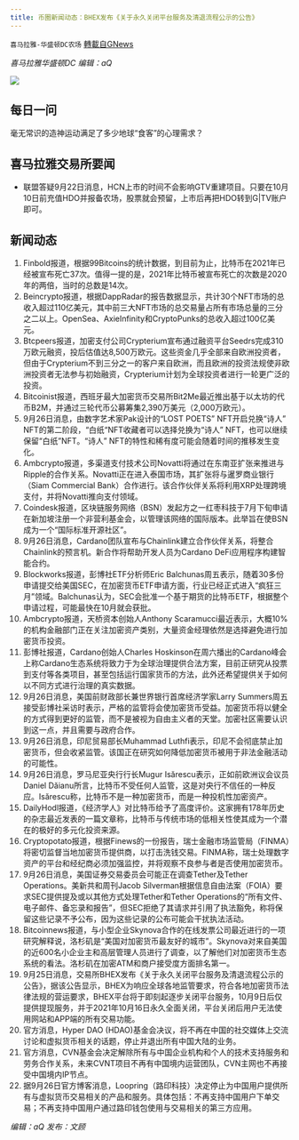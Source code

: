 ```yaml
---
title: 币圈新闻动态：BHEX发布《关于永久关闭平台服务及清退流程公示的公告》
---
```

`喜马拉雅-华盛顿DC农场` [轉載自GNews](https://gnews.org/zh-hans/1555563/)

*喜马拉雅华盛顿DC 编辑：aQ*

![](http://himalayawashingtondc.org/wp-content/uploads/2021/07/ScreenShot-2021-07-31-at-16.20.22@2x.png)



## 每日一问





毫无常识的造神运动满足了多少地球“食客”的心理需求？





## 喜马拉雅交易所要闻





- 联盟答疑9月22日消息，HCN上市的时间不会影响GTV重建项目。只要在10月10日前充值HDO并报备农场，股票就会预留，上市后再把HDO转到G|TV账户即可。






## 新闻动态





1. Finbold报道，根据99Bitcoins的统计数据，到目前为止，比特币在2021年已经被宣布死亡37次。值得一提的是，2021年比特币被宣布死亡的次数是2020年的两倍，当时的总数是14次。
2. Beincrypto报道，根据DappRadar的报告数据显示，共计30个NFT市场的总收入超过110亿美元，其中前三大NFT市场的总交易量占所有市场总量的三分之二以上。OpenSea、AxieInfinity和CryptoPunks的总收入超过100亿美元。
3. Btcpeers报道，加密支付公司Crypterium宣布通过融资平台Seedrs完成310万欧元融资，投后估值达8,500万欧元。这些资金几乎全部来自欧洲投资者，但由于Crypterium不到三分之一的客户来自欧洲，而且欧洲的投资法规使非欧洲投资者无法参与初始融资，Crypterium计划为全球投资者进行一轮更广泛的投资。
4. Bitcoinist报道，西班牙最大加密货币交易所Bit2Me最近推出基于以太坊的代币B2M，并通过三轮代币公募筹集2,390万美元（2,000万欧元）。
5. 9月26日消息，由数字艺术家Pak设计的“LOST POETS” NFT开启兑换“诗人” NFT的第二阶段，“白纸“NFT收藏者可以选择兑换为“诗人” NFT，也可以继续保留“白纸”NFT。“诗人” NFT的特性和稀有度可能会随着时间的推移发生变化。
6. Ambcrypto报道，多渠道支付技术公司Novatti将通过在东南亚扩张来推进与Ripple的合作关系。Novatti正在进入泰国市场，其扩张将与暹罗商业银行（Siam Commercial Bank）合作进行。该合作伙伴关系将利用XRP处理跨境支付，并将Novatti推向支付领域。
7. Coindesk报道，区块链服务网络（BSN）发起方之一红枣科技于7月下旬申请在新加坡注册一个非营利基金会，以管理该网络的国际版本。此举旨在使BSN成为一个“国际标准开源社区”。
8. 9月26日消息，Cardano团队宣布与Chainlink建立合作伙伴关系，将整合Chainlink的预言机。新合作将帮助开发人员为Cardano DeFi应用程序构建智能合约。
9. Blockworks报道，彭博社ETF分析师Eric Balchunas周五表示，随着30多份申请提交给美国SEC，在加密货币ETF申请方面，行业已经正式进入“疯狂三月”领域。Balchunas认为，SEC会批准一个基于期货的比特币ETF，根据整个申请过程，可能最快在10月就会获批。
10. Ambcrypto报道，天桥资本创始人Anthony Scaramucci最近表示，大概10%的机构金融部门正在关注加密资产类别，大量资金经理依然是选择避免进行加密货币投资。
11. 彭博社报道，Cardano创始人Charles Hoskinson在周六播出的Cardano峰会上称Cardano生态系统将致力于为全球治理提供合法方案，目前正研究从投票到支付等各类项目，甚至包括运行国家货币的方法，此外还希望提供关于如何以不同方式进行治理的真实数据。
12. 9月26日消息，美国前财政部长兼世界银行首席经济学家Larry Summers周五接受彭博社采访时表示，严格的监管将会使加密货币受益。加密货币将以健全的方式得到更好的监管，而不是被视为自由主义者的天堂。加密社区需要认识到这一点，并且需要与政府合作。
13. 9月26日消息，印尼贸易部长Muhammad Luthfi表示，印尼不会彻底禁止加密货币，但会收紧监管。该国正在研究如何降低加密货币被用于非法金融活动的可能性。
14. 9月26日消息，罗马尼亚央行行长Mugur Isărescu表示，正如前欧洲议会议员Daniel Dăianu所言，比特币不受任何人监管，这是对央行不信任的一种反应。Isărescu称，比特币不是一种加密货币，而是一种投机性加密资产。
15. DailyHodl报道，《经济学人》对比特币给予了高度评价。这家拥有178年历史的杂志最近发表的一篇文章称，比特币与传统市场的低相关性使其成为一个潜在的极好的多元化投资来源。
16. Cryptopotato报道，根据Finews的一份报告，瑞士金融市场监管局（FINMA）将密切监督当地加密货币提供商，以打击洗钱交易。FINMA称，瑞士处理数字资产的平台和经纪商必须加强监控，并将观察不良参与者是否使用加密货币。
17. 9月26日消息，美国证券交易委员会可能正在调查Tether及Tether Operations。美新共和周刊Jacob Silverman根据信息自由法案（FOIA）要求SEC提供提及或以其他方式处理Tether和Tether Operations的“所有文件、电子邮件、备忘录和报告”，但SEC拒绝了其请求并引用了执法豁免，称将保留这些记录不予公布，因为这些记录的公布可能会干扰执法活动。
18. Bitcoinnews报道，与小型企业Skynova合作的在线发票公司最近进行的一项研究解释说，洛杉矶是“美国对加密货币最友好的城市”。Skynova对来自美国的近600名小企业主和高层管理人员进行了调查，以了解他们对加密货币生态系统的看法。洛杉矶在加密ATM和商户接受度方面排名第一。
19. 9月25日消息，交易所BHEX发布《关于永久关闭平台服务及清退流程公示的公告》，据该公告显示，BHEX为响应全球各地监管要求，符合各地加密货币法律法规的营运要求，BHEX平台将于即刻起逐步关闭平台服务，10月9日后仅提供提现服务，并于2021年10月16日永久全面关闭，平台关闭后用户无法使用网站和APP端的所有交易功能。
20. 官方消息，Hyper DAO (HDAO)基金会决议，将不再在中国的社交媒体上交流讨论和虚拟货币相关的话题，停止并退出所有中国大陆的业务。
21. 官方消息，CVN基金会决定解除所有与中国企业机构和个人的技术支持服务和劳务合作关系，未来CVNT项目不再有中国境内运营团队，CVN主网也不再接受中国境内IP节点。
22. 据9月26日官方博客消息，Loopring（路印科技）决定停止为中国用户提供所有与虚拟货币交易相关的产品和服务。具体包括：不再支持中国用户下单交易；不再支持中国用户通过路印钱包使用与交易相关的第三方应用。





*编辑：aQ
发布：文顾*
